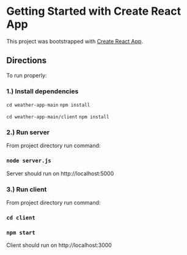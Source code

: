 # Getting Started with Create React App

This project was bootstrapped with [Create React App](https://github.com/facebook/create-react-app).

## Directions

To run properly:

### 1.) Install dependencies

`cd weather-app-main`
`npm install`

`cd weather-app-main/client`
`npm install`

### 2.) Run server
From project directory run command:
### `node server.js`
Server should run on http://localhost:5000

### 3.) Run client
From project directory run command:
### `cd client`
### `npm start`
Client should run on http://localhost:3000






